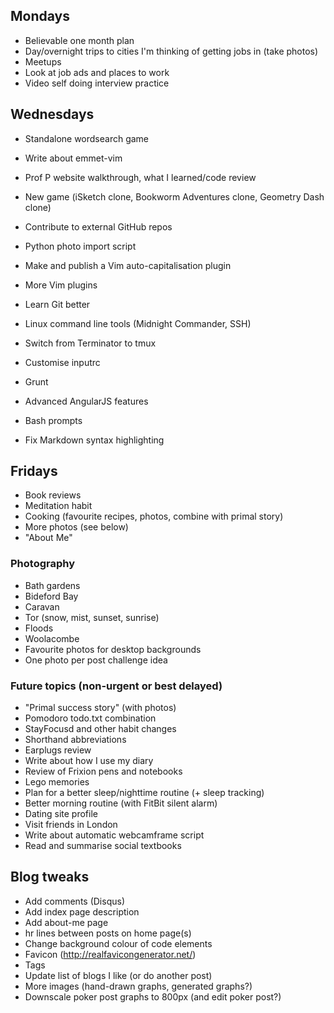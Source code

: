 ## Mondays

- Believable one month plan
- Day/overnight trips to cities I'm thinking of getting jobs in (take photos)
- Meetups
- Look at job ads and places to work
- Video self doing interview practice

## Wednesdays

- Standalone wordsearch game
- Write about emmet-vim
- Prof P website walkthrough, what I learned/code review

- New game (iSketch clone, Bookworm Adventures clone, Geometry Dash clone)
- Contribute to external GitHub repos
- Python photo import script
- Make and publish a Vim auto-capitalisation plugin

- More Vim plugins
- Learn Git better
- Linux command line tools (Midnight Commander, SSH)
- Switch from Terminator to tmux
- Customise inputrc
- Grunt
- Advanced AngularJS features
- Bash prompts
- Fix Markdown syntax highlighting 

## Fridays

- Book reviews
- Meditation habit
- Cooking (favourite recipes, photos, combine with primal story)
- More photos (see below)
- "About Me"

### Photography

- Bath gardens
- Bideford Bay
- Caravan
- Tor (snow, mist, sunset, sunrise)
- Floods
- Woolacombe
- Favourite photos for desktop backgrounds
- One photo per post challenge idea

### Future topics (non-urgent or best delayed)

- "Primal success story" (with photos)
- Pomodoro todo.txt combination
- StayFocusd and other habit changes
- Shorthand abbreviations
- Earplugs review
- Write about how I use my diary
- Review of Frixion pens and notebooks
- Lego memories
- Plan for a better sleep/nighttime routine (+ sleep tracking)
- Better morning routine (with FitBit silent alarm)
- Dating site profile
- Visit friends in London
- Write about automatic webcamframe script
- Read and summarise social textbooks

## Blog tweaks

- Add comments (Disqus)
- Add index page description
- Add about-me page
- hr lines between posts on home page(s)
- Change background colour of code elements
- Favicon (http://realfavicongenerator.net/)
- Tags
- Update list of blogs I like (or do another post)
- More images (hand-drawn graphs, generated graphs?)
- Downscale poker post graphs to 800px (and edit poker post?)
